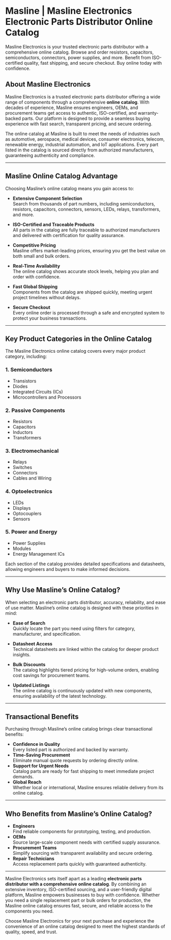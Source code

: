 # Masline | Masline Electronics Electronic Parts Distributor Online Catalog
Masline Electronics is your trusted electronic parts distributor with a comprehensive online catalog. Browse and order resistors, capacitors, semiconductors, connectors, power supplies, and more. Benefit from ISO-certified quality, fast shipping, and secure checkout. Buy online today with confidence.

## About Masline Electronics

Masline Electronics is a trusted electronic parts distributor offering a wide range of components through a comprehensive **online catalog**. With decades of experience, Masline ensures engineers, OEMs, and procurement teams get access to authentic, ISO-certified, and warranty-backed parts. Our platform is designed to provide a seamless buying experience with fast search, transparent pricing, and secure ordering.

The online catalog at Masline is built to meet the needs of industries such as automotive, aerospace, medical devices, consumer electronics, telecom, renewable energy, industrial automation, and IoT applications. Every part listed in the catalog is sourced directly from authorized manufacturers, guaranteeing authenticity and compliance.

---

## Masline Online Catalog Advantage

Choosing Masline’s online catalog means you gain access to:

- **Extensive Component Selection**  
  Search from thousands of part numbers, including semiconductors, resistors, capacitors, connectors, sensors, LEDs, relays, transformers, and more.

- **ISO-Certified and Traceable Products**  
  All parts in the catalog are fully traceable to authorized manufacturers and delivered with certification for quality assurance.

- **Competitive Pricing**  
  Masline offers market-leading prices, ensuring you get the best value on both small and bulk orders.

- **Real-Time Availability**  
  The online catalog shows accurate stock levels, helping you plan and order with confidence.

- **Fast Global Shipping**  
  Components from the catalog are shipped quickly, meeting urgent project timelines without delays.

- **Secure Checkout**  
  Every online order is processed through a safe and encrypted system to protect your business transactions.

---

## Key Product Categories in the Online Catalog

The Masline Electronics online catalog covers every major product category, including:

### 1. Semiconductors
- Transistors  
- Diodes  
- Integrated Circuits (ICs)  
- Microcontrollers and Processors  

### 2. Passive Components
- Resistors  
- Capacitors  
- Inductors  
- Transformers  

### 3. Electromechanical
- Relays  
- Switches  
- Connectors  
- Cables and Wiring  

### 4. Optoelectronics
- LEDs  
- Displays  
- Optocouplers  
- Sensors  

### 5. Power and Energy
- Power Supplies  
- Modules  
- Energy Management ICs  

Each section of the catalog provides detailed specifications and datasheets, allowing engineers and buyers to make informed decisions.

---

## Why Use Masline’s Online Catalog?

When selecting an electronic parts distributor, accuracy, reliability, and ease of use matter. Masline’s online catalog is designed with these priorities in mind:

- **Ease of Search**  
  Quickly locate the part you need using filters for category, manufacturer, and specification.

- **Datasheet Access**  
  Technical datasheets are linked within the catalog for deeper product insights.

- **Bulk Discounts**  
  The catalog highlights tiered pricing for high-volume orders, enabling cost savings for procurement teams.

- **Updated Listings**  
  The online catalog is continuously updated with new components, ensuring availability of the latest technology.

---

## Transactional Benefits

Purchasing through Masline’s online catalog brings clear transactional benefits:

- **Confidence in Quality**  
  Every listed part is authorized and backed by warranty.  
- **Time-Saving Procurement**  
  Eliminate manual quote requests by ordering directly online.  
- **Support for Urgent Needs**  
  Catalog parts are ready for fast shipping to meet immediate project demands.  
- **Global Reach**  
  Whether local or international, Masline ensures reliable delivery from its online catalog.  

---

## Who Benefits from Masline’s Online Catalog?

- **Engineers**  
  Find reliable components for prototyping, testing, and production.  
- **OEMs**  
  Source large-scale component needs with certified supply assurance.  
- **Procurement Teams**  
  Simplify sourcing with transparent availability and secure ordering.  
- **Repair Technicians**  
  Access replacement parts quickly with guaranteed authenticity.  

---

Masline Electronics sets itself apart as a leading **electronic parts distributor with a comprehensive online catalog**. By combining an extensive inventory, ISO-certified sourcing, and a user-friendly digital platform, Masline empowers businesses to buy with confidence. Whether you need a single replacement part or bulk orders for production, the Masline online catalog ensures fast, secure, and reliable access to the components you need.

Choose Masline Electronics for your next purchase and experience the convenience of an online catalog designed to meet the highest standards of quality, speed, and trust.
